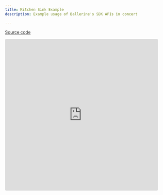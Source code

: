 ```yaml
---
title: Kitchen Sink Example
description: Example usage of Ballerine's SDK APIs in concert

---
```


[Source code](https://github.com/ballerine-io/ballerine/tree/main/sdks/web-ui-sdk)

<iframe src="https://codesandbox.io/embed/kitchen-sink-3wblft?fontsize=14&hidenavigation=1&theme=dark"
     style="width:100%; height:500px; border:0; border-radius: 4px; overflow:hidden;"
     title="Kitchen Sink"
     allow="accelerometer; ambient-light-sensor; camera; encrypted-media; geolocation; gyroscope; hid; microphone; midi; payment; usb; vr; xr-spatial-tracking"
     sandbox="allow-forms allow-modals allow-popups allow-presentation allow-same-origin allow-scripts"
   ></iframe>
